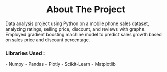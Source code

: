 <h1 align='center'> About The Project </h1>
<p>
  Data analysis project using Python on a mobile phone sales dataset, analyzing ratings, selling price, discount, and reviews with graphs. Employed gradient boosting machine model to predict sales growth based on sales price and discount percentage.
</p>
<h3>Libraries Used : </h3>
- Numpy
- Pandas
- Plotly
- Scikit-Learn
- Matplotlib

